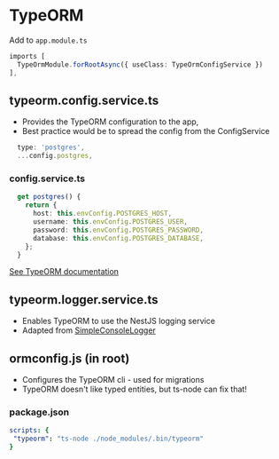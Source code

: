 # TypeORM

Add to `app.module.ts`

```typescript
imports [
  TypeOrmModule.forRootAsync({ useClass: TypeOrmConfigService })
],
```

## typeorm.config.service.ts

- Provides the TypeORM configuration to the app,
- Best practice would be to spread the config from the ConfigService

```typescript
  type: 'postgres',
  ...config.postgres,
```

### config.service.ts

```typescript
  get postgres() {
    return {
      host: this.envConfig.POSTGRES_HOST,
      username: this.envConfig.POSTGRES_USER,
      password: this.envConfig.POSTGRES_PASSWORD,
      database: this.envConfig.POSTGRES_DATABASE,
    };
  }
```

[See TypeORM documentation](http://typeorm.io/#/connection-options)

## typeorm.logger.service.ts

- Enables TypeORM to use the NestJS logging service
- Adapted from [SimpleConsoleLogger](https://github.com/typeorm/typeorm/blob/master/src/logger/SimpleConsoleLogger.ts)

## ormconfig.js (in root)

- Configures the TypeORM cli - used for migrations
- TypeORM doesn't like typed entities, but ts-node can fix that!

### package.json

```yaml
scripts: {
 "typeorm": "ts-node ./node_modules/.bin/typeorm"
}
```
